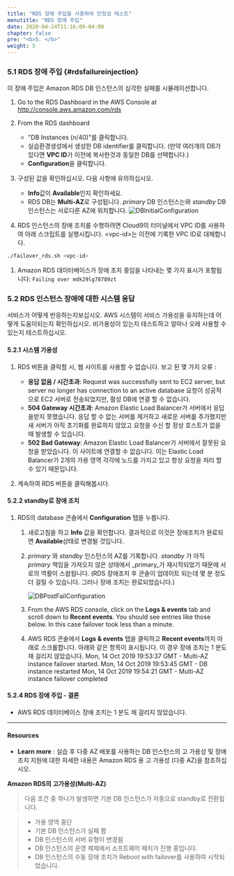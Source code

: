```yaml
---
title: "RDS 장애 주입을 사용하여 안정성 테스트"
menutitle: "RDS 장애 주입"
date: 2020-04-24T11:16:09-04:00
chapter: false
pre: "<b>5. </b>"
weight: 5
---
```


### 5.1 RDS 장애 주입 {#rdsfailureinjection}

이 장애 주입은 Amazon RDS DB 인스턴스의 심각한 실패를 시뮬레이션합니다.

1. Go to the RDS Dashboard in the AWS Console at <http://console.aws.amazon.com/rds>

1. From the RDS dashboard
      * "DB Instances (_n_/40)"를 클릭합니다.
      * 실습환경생성에서 생성한 DB identifier를 클릭합니다. (만약 여러개의 DB가 있다면 **VPC ID**가 이전에 복사한것과 동일한 DB를 선택합니다.)
      * **Configuration**을 클릭합니다.

1. 구성된 값을 확인하십시오. 다음 사항에 유의하십시오.
      * **Info**값이 **Available**인지 확인하세요.
      * RDS DB는 **Multi-AZ**로 구성됩니다. _primary_ DB 인스턴스는와 _standby_ DB 인스턴스는 서로다른 AZ에 위치합니다.
        ![DBInitialConfiguration](/Reliability/300_Testing_for_Resiliency_of_EC2_RDS_and_S3/Images/DBInitialConfiguration.png)

1. RDS 인스턴스의 장애 조치를 수행하려면 Cloud9의 터미널에서 VPC ID를 사용하여 아래 스크립트를 실행시킵니다. \<vpc-id\>는 이전에 기록한 VPC ID로 대체합니다.
```bash
./failover_rds.sh <vpc-id>
```

1. Amazon RDS 데이터베이스가 장애 조치 중임을 나타내는 몇 가지 표시가 포함됩니다: `Failing over mdk29lg78789zt`

### 5.2 RDS 인스턴스 장애에 대한 시스템 응답

서비스가 어떻게 반응하는지보십시오. AWS 시스템이 서비스 가용성을 유지하는데 어떻게 도움이되는지 확인하십시오. 비가용성이 있는지 테스트하고 얼마나 오래 사용할 수 있는지 테스트하십시오.

#### 5.2.1 시스템 가용성

1. RDS 버튼을 클릭할 시, 웹 사이트를 사용할 수 없습니다. 보고 된 몇 가지 오류 :
      * **응답 없음 / 시간초과**: Request was successfully sent to EC2 server, but server no longer has connection to an active database
      요청이 성공적으로 EC2 서버로 전송되었지만, 활성 DB에 연결 할 수 없습니다.
      * **504 Gateway 시간초과**: Amazon Elastic Load Balancer가 서버에서 응답을받지 못했습니다. 응답 할 수 없는 서버를 제거하고 새로운 서버를 추가했지만 새 서버가 아직 초기화를 완료하지 않았고 요청을 수신 할 정상 호스트가 없을 때 발생할 수 있습니다.
      * **502 Bad Gateway**: Amazon Elastic Load Balancer가 서버에서 잘못된 요청을 받았습니다. 이 사이트에 연결할 수 없습니다. 이는 Elastic Load Balancer가 2개의 가용 영역 각각에 노드를 가지고 있고 항상 요청을 처리 할 수 있기 때문입니다.

1. 계속하여 RDS 버튼을 클릭해봅시다.

#### 5.2.2  standby로 장애 조치

1. RDS의 database 콘솔에서 **Configuration** 탭을 누릅니다.
      1. 새로고침을 하고 **Info** 값을 확인합니다. 결과적으로 이것은 장애조치가 완료되면 **Available**상태로 변경될 것입니다.
      1. _primary_ 와 _standby_ 인스턴스의 AZ를 기록합니다. 
      _standby_ 가 아직 _primary_ 책임을 가져오지 않은 상태에서 _primary_가 재시작되었기 때문에 서로의 역활이 스왑됩니다. (RDS 장애조치 후 콘솔이 업데이트 되는데 몇 분 정도 더 걸릴 수 있습니다. 그러나 장애 조치는 완료되었습니다.)


         ![DBPostFailConfiguration](/Reliability/300_Testing_for_Resiliency_of_EC2_RDS_and_S3/Images/DBPostFailConfiguration.png)

      1. From the AWS RDS console, click on the **Logs & events** tab and scroll down to **Recent events**. You should see entries like those below. In this case failover took less than a minute.
      1. AWS RDS 콘솔에서 **Logs & events** 탭을 클릭하고 **Recent events**까지 아래로 스크롤합니다. 아래와 같은 항목이 표시됩니다. 이 경우 장애 조치는 1 분도 채 걸리지 않았습니다.
              Mon, 14 Oct 2019 19:53:37 GMT - Multi-AZ instance failover started.
              Mon, 14 Oct 2019 19:53:45 GMT - DB instance restarted
              Mon, 14 Oct 2019 19:54:21 GMT - Multi-AZ instance failover completed

#### 5.2.4 RDS 장애 주입 - 결론

* AWS RDS 데이터베이스 장애 조치는 1 분도 채 걸리지 않았습니다.

---

#### Resources

* __Learn more__ : 실습 후 다중 AZ 배포를 사용하는 DB 인스턴스의 고 가용성 및 장애 조치 지원에 대한 자세한 내용은 Amazon RDS 용 고 가용성 (다중 AZ)을 참조하십시오.

**Amazon RDS의 고가용성(Multi-AZ)**
> 다음 조건 중 하나가 발생하면 기본 DB 인스턴스가 자동으로 standby로 전환됩니다.

> * 가용 영역 중단
> * 기본 DB 인스턴스가 실패 함
> * DB 인스턴스의 서버 유형이 변경됨
> * DB 인스턴스의 운영 체제에서 소프트웨어 패치가 진행 중입니다.
> * DB 인스턴스의 수동 장애 조치가 Reboot with failover를 사용하여 시작되었습니다.